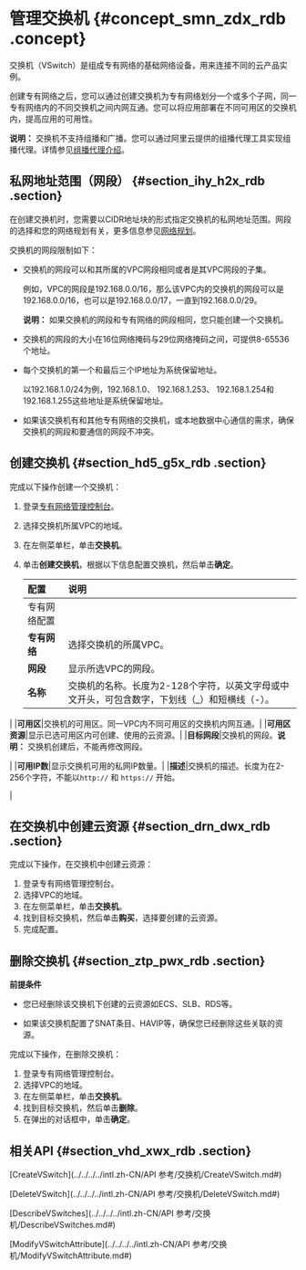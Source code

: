 # 管理交换机 {#concept_smn_zdx_rdb .concept}

交换机（VSwitch）是组成专有网络的基础网络设备，用来连接不同的云产品实例。

创建专有网络之后，您可以通过创建交换机为专有网络划分一个或多个子网，同一专有网络内的不同交换机之间内网互通。您可以将应用部署在不同可用区的交换机内，提高应用的可用性。

**说明：** 交换机不支持组播和广播。您可以通过阿里云提供的组播代理工具实现组播代理。详情参见[组播代理介绍](intl.zh-CN/用户指南/组播代理/组播代理介绍.md#)。

## 私网地址范围（网段） {#section_ihy_h2x_rdb .section}

在创建交换机时，您需要以CIDR地址块的形式指定交换机的私网地址范围。网段的选择和您的网络规划有关，更多信息参见[网络规划](../../../../intl.zh-CN/最佳实践/网络规划.md#)。

交换机的网段限制如下：

-   交换机的网段可以和其所属的VPC网段相同或者是其VPC网段的子集。

    例如，VPC的网段是192.168.0.0/16，那么该VPC内的交换机的网段可以是192.168.0.0/16，也可以是192.168.0.0/17，一直到192.168.0.0/29。

    **说明：** 如果交换机的网段和专有网络的网段相同，您只能创建一个交换机。

-   交换机的网段的大小在16位网络掩码与29位网络掩码之间，可提供8-65536个地址。

-   每个交换机的第一个和最后三个IP地址为系统保留地址。

    以192.168.1.0/24为例，192.168.1.0、 192.168.1.253、 192.168.1.254和192.168.1.255这些地址是系统保留地址。

-   如果该交换机有和其他专有网络的交换机，或本地数据中心通信的需求，确保交换机的网段和要通信的网段不冲突。


## 创建交换机 {#section_hd5_g5x_rdb .section}

完成以下操作创建一个交换机：

1.  登录[专有网络管理控制台](https://vpcnext.console.aliyun.com)。
2.  选择交换机所属VPC的地域。
3.  在左侧菜单栏，单击**交换机**。
4.  单击**创建交换机**，根据以下信息配置交换机，然后单击**确定**。

    |配置|说明|
    |:-|:-|
    |专有网络配置|
    |**专有网络**|选择交换机的所属VPC。|
    |**网段**|显示所选VPC的网段。|
    |**名称**|交换机的名称。长度为2-128个字符，以英文字母或中文开头，可包含数字，下划线（\_）和短横线（-）。

|
    |**可用区**|交换机的可用区。同一VPC内不同可用区的交换机内网互通。|
    |**可用区资源**|显示已选可用区内可创建、使用的云资源。|
    |**目标网段**|交换机的网段。**说明：** 交换机创建后，不能再修改网段。

|
    |**可用IP数**|显示交换机可用的私网IP数量。|
    |**描述**|交换机的描述。长度为在2-256个字符，不能以`http://` 和 `https://` 开始。

|


## 在交换机中创建云资源 {#section_drn_dwx_rdb .section}

完成以下操作，在交换机中创建云资源：

1.  登录专有网络管理控制台。
2.  选择VPC的地域。
3.  在左侧菜单栏，单击**交换机**。
4.  找到目标交换机，然后单击**购买**，选择要创建的云资源。
5.  完成配置。

## 删除交换机 {#section_ztp_pwx_rdb .section}

**前提条件**

-   您已经删除该交换机下创建的云资源如ECS、SLB、RDS等。

-   如果该交换机配置了SNAT条目、HAVIP等，确保您已经删除这些关联的资源。


完成以下操作，在删除交换机：

1.  登录专有网络管理控制台。
2.  选择VPC的地域。
3.  在左侧菜单栏，单击**交换机**。
4.  找到目标交换机，然后单击**删除**。
5.  在弹出的对话框中，单击**确定**。

## 相关API {#section_vhd_xwx_rdb .section}

[CreateVSwitch](../../../../intl.zh-CN/API 参考/交换机/CreateVSwitch.md#)

[DeleteVSwitch](../../../../intl.zh-CN/API 参考/交换机/DeleteVSwitch.md#)

[DescribeVSwitches](../../../../intl.zh-CN/API 参考/交换机/DescribeVSwitches.md#)

[ModifyVSwitchAttribute](../../../../intl.zh-CN/API 参考/交换机/ModifyVSwitchAttribute.md#)

